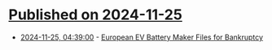 # [Published on 2024-11-25](index.md)

* [2024-11-25, 04:39:00](https://soylentnews.org/article.pl?sid=24/11/23/1910218&from=rss) - [European EV Battery Maker Files for Bankruptcy](https://soylentnews.org/article.pl?sid=24/11/23/1910218&from=rss)
